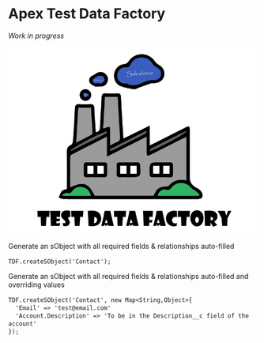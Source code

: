 # Apex Test Data Factory

_Work in progress_

![overview](/docs/assets/TDF.png)

Generate an sObject with all required fields & relationships auto-filled
  ```apex
  TDF.createSObject('Contact');
  ```

Generate an sObject with all required fields & relationships auto-filled and overriding values
  ```apex
  TDF.createSObject('Contact', new Map<String,Object>{
    'Email' => 'test@email.com'
    'Account.Description' => 'To be in the Description__c field of the account'
  });
  ```
